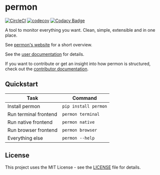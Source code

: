 # permon

[![CircleCI](https://circleci.com/gh/bminixhofer/permon.svg?style=svg)](https://circleci.com/gh/bminixhofer/permon)
[![codecov](https://codecov.io/gh/bminixhofer/permon/branch/dev/graph/badge.svg)](https://codecov.io/gh/bminixhofer/permon)
[![Codacy Badge](https://api.codacy.com/project/badge/Grade/aeb0088ce100440f9077e1da6c6ca4f6)](https://www.codacy.com/app/bminixhofer/permon?utm_source=github.com&amp;utm_medium=referral&amp;utm_content=bminixhofer/permon&amp;utm_campaign=Badge_Grade)

A tool to monitor everything you want. Clean, simple, extensible and in one place.

See [permon's website](https://bminixhofer.github.io/permon) for a short overview.

See the [user documentation](https://bminixhofer.github.io/permon/userdoc) for details.

If you want to contribute or get an insight into how permon is structured, check out the [contributor documentation](https://bminixhofer.github.io/permon/contributordoc).

## Quickstart

| Task | Command |
|---|---|
| Install permon | `pip install permon` |
| Run terminal frontend | `permon terminal` |
| Run native frontend | `permon native` |
| Run browser frontend | `permon browser` |
| Everything else | `permon --help` |

## License

This project uses the MIT License - see the [LICENSE](LICENSE) file for details.
